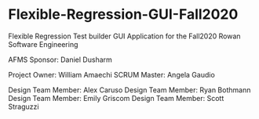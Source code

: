 # Flexible-Regression-GUI-Fall2020
Flexible Regression Test builder GUI Application for the Fall2020 Rowan Software Engineering

AFMS Sponsor: Daniel Dusharm

Project Owner: William Amaechi
SCRUM Master: Angela Gaudio

Design Team Member: Alex Caruso
Design Team Member: Ryan Bothmann
Design Team Member: Emily Griscom
Design Team Member: Scott Straguzzi
